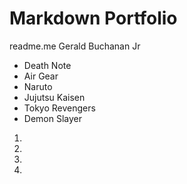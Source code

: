 # Markdown Portfolio
readme.me
Gerald Buchanan Jr
* Death Note
* Air Gear
* Naruto
* Jujutsu Kaisen
* Tokyo Revengers
* Demon Slayer
1.
2.
3.
4.

